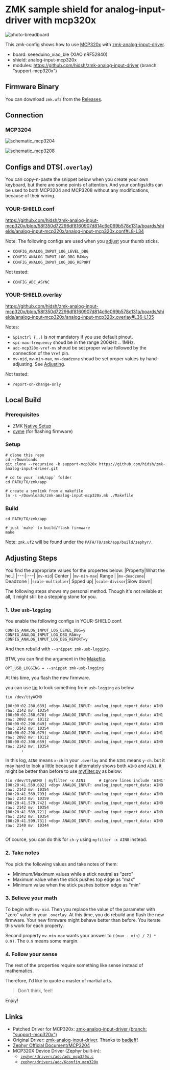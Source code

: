 # ZMK sample shield for analog-input-driver with mcp320x

![photo-breadboard](img/IMG_1603.jpg)

This zmk-config shows how to use [MCP320x](https://www.microchip.com/en-us/product/mcp3204) with [zmk-analog-input-driver](https://github.com/badjeff/zmk-analog-input-driver).

- board: seeeduino_xiao_ble (XIAO nRF52840)
- shield: analog-input-mcp320x
- modules: https://github.com/hidsh/zmk-analog-input-driver (branch: "support-mcp320x")

## Firmware Binary
You can download `zmk.uf2` from the [Releases](https://github.com/hidsh/zmk-analog-input-mcp320x/releases).

## Connection
### MCP3204
![schematic_mcp3204](img/wiring-mcp3204.png)

![schematic_mcp3208](img/wiring-mcp3208.png)

## Configs and DTS(`.overlay`)
You can copy-n-paste the snippet below when you create your own keyboard, but there are some points of attention.
And your configs/dts can be used to both MCP3204 and MCP3208 without any modifications, because of their wiring.

### YOUR-SHIELD.conf
https://github.com/hidsh/zmk-analog-input-mcp320x/blob/58f350d72296df8160907d814c6e069b578c131a/boards/shields/analog-input-mcp320x/analog-input-mcp320x.conf#L8-L34

Note: The following configs are used when you [adjust](#Adjust) your thumb sticks.
- `CONFIG_ANALOG_INPUT_LOG_LEVEL_DBG`
- `CONFIG_ANALOG_INPUT_LOG_DBG_RAW=y`
- `CONFIG_ANALOG_INPUT_LOG_DBG_REPORT`

Not tested:
- `CONFIG_ADC_ASYNC` 


### YOUR-SHIELD.overlay
https://github.com/hidsh/zmk-analog-input-mcp320x/blob/58f350d72296df8160907d814c6e069b578c131a/boards/shields/analog-input-mcp320x/analog-input-mcp320x.overlay#L36-L135

Notes:
- `&pinctrl {..}` is *not* mandatory if you use default pinout.
- `spi-max-frequency` shoud be in the range 200kHz .. 1MHz.
- `adc-mcp320x-vref-mv` shoud be set proper value followed by the connection of the `Vref` pin.
- `mv-mid`, `mv-min-max`, `mv-deadzone` shoud be set proper values by hand-adjusting. See [Adjusting](#Adjusting).

Not tested:
- `report-on-change-only` 

## Local Build
### Prerequisites
- ZMK [Native Setup](https://zmk.dev/docs/development/local-toolchain/setup/native)
- [cyme](https://github.com/tuna-f1sh/cyme) (for flashing firmware)

### Setup
```
# clone this repo
cd ~/Downloads
git clone --recursive -b support-mcp320x https://github.com/hidsh/zmk-analog-input-driver.git

# cd to your `zmk/app` folder
cd PATH/TO/zmk/app

# create a symlink from a makefile
ln -s ~/Downloads/zmk-analog-input-mcp320x.mk ./Makefile
```

### Build
```
cd PATH/TO/zmk/app

# just `make` to build/flash firmware
make
```

Note: `zmk.uf2` will be found under the `PATH/TO/zmk/app/build/zephyr/`.

## Adjusting Steps
You find the appropriate values for the propertes below:
|Property|What the he..|
|---:|:---|
|`mv-mid`| Center |
|`mv-min-max`| Range |
|`mv-deadzone`| Deadzone |
|`scale-multiplier`| Spped up|
|`scale-divisor`|Slow down|

The following steps shows my personal method. Though it's not reliable at all, it might still be a stepping stone for you. 

### 1. Use `usb-logging`
You enable the following configs in YOUR-SHIELD.conf.
```
CONFIG_ANALOG_INPUT_LOG_LEVEL_DBG=y
CONFIG_ANALOG_INPUT_LOG_DBG_RAW=y
CONFIG_ANALOG_INPUT_LOG_DBG_REPORT=y
```
And then rebuild with `--snippet zmk-usb-logging`.

BTW, you can find the argument in the [Makefile](https://github.com/hidsh/zmk-analog-input-mcp320x/blob/58f350d72296df8160907d814c6e069b578c131a/analog-input-mcp320x.mk#L20). 
```
OPT_USB_LOGGING = --snippet zmk-usb-logging
```
At this time, you flash the new firmware.

you can use [tio](https://github.com/tio/tio) to look something from `usb-logging` as below.
```
tio /dev/ttyACM0

[00:00:02.280,639] <dbg> ANALOG_INPUT: analog_input_report_data: AIN0 raw: 2142 mv: 10354
[00:00:02.280,670] <dbg> ANALOG_INPUT: analog_input_report_data: AIN1 raw: 2092 mv: 10112
[00:00:02.290,649] <dbg> ANALOG_INPUT: analog_input_report_data: AIN0 raw: 2142 mv: 10354
[00:00:02.290,679] <dbg> ANALOG_INPUT: analog_input_report_data: AIN1 raw: 2092 mv: 10112
[00:00:02.300,659] <dbg> ANALOG_INPUT: analog_input_report_data: AIN0 raw: 2142 mv: 10354
       :
```
In this log, `AIN0` means `x-ch` in your `.overlay` and the `AIN1` means `y-ch`. but it may hard to look a little because it alternately shows both `AIN0` and `AIN1`.
it might be better than before to use [myfilter.py](https://gist.github.com/hidsh/a3ee73315be6d654c0cc74f553d0c1a9) as below:
```
tio /dev/ttyACM0 | myfilter -x AIN1      # Ignore lines include 'AIN1'
[00:20:41.559,692] <dbg> ANALOG_INPUT: analog_input_report_data: AIN0 raw: 2142 mv: 10354
[00:20:41.569,793] <dbg> ANALOG_INPUT: analog_input_report_data: AIN0 raw: 2143 mv: 10359
[00:20:41.579,742] <dbg> ANALOG_INPUT: analog_input_report_data: AIN0 raw: 2142 mv: 10354
[00:20:41.589,721] <dbg> ANALOG_INPUT: analog_input_report_data: AIN0 raw: 2142 mv: 10354
[00:20:41.599,731] <dbg> ANALOG_INPUT: analog_input_report_data: AIN0 raw: 2140 mv: 10344
       :
```
Of cource, you can do this for `ch-y` using `myfilter -x AIN0` instead.

### 2. Take notes
You pick the following values and take notes of them:
- Minimum/Maximum values while a stick neutral as "zero"
- Maximum value when the stick pushes top edge as "max"
- Minimum value when the stick pushes bottom edge as "min"

### 3. Believe your math
To begin with `mv-mid`.
Then you replace the value of the parameter with "zero" value in your `.overlay`.
At this time, you do rebuild and flash the new firmware.
Your new firmware might behave better than before.
You iterate this work for each property.

Second property `mv-min-max` wants your answer to `((max - min) / 2) * 0.9)`. The `0.9` means some margin.

### 4. Follow your sense
The rest of the properties require something like sense instead of mathematics.

Therefore, I'd like to quote a master of martial arts.

> Don't think, feel!

Enjoy!

## Links
- Patched Driver for MCP320x: [zmk-analog-input-driver (branch: "support-mcp320x")](https://github.com/hidsh/zmk-analog-input-driver/tree/support-mcp320x)
- Original Driver: [zmk-analog-input-driver](https://github.com/badjeff/zmk-analog-input-driver). Thanks to [badjeff](https://github.com/badjeff)!
- [Zephyr Official Document/MCP3204](https://docs.zephyrproject.org/latest/build/dts/api/bindings/adc/microchip%2Cmcp3204.html)
- MCP320X Device Driver (Zephyr built-in):
  - [`zephyr/drivers/adc/adc_mcp320x.c`](https://github.com/zephyrproject-rtos/zephyr/blob/main/drivers/adc/adc_mcp320x.c)
  - [`zephyr/drivers/adc/Kconfig.mcp320x`](https://github.com/zephyrproject-rtos/zephyr/blob/main/drivers/adc/Kconfig.mcp320x)
